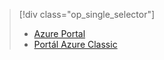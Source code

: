 > [!div class="op_single_selector"]
> * [Azure Portal](../articles/storage/storage-enable-and-view-metrics.md)
> * [Portál Azure Classic](../articles/storage/storage-enable-and-view-metrics-classic-portal.md)
> 
> 



<!--HONumber=Feb17_HO3-->


